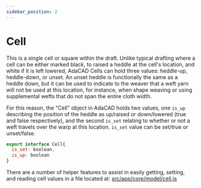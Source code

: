 ```yaml
---
sidebar_position: 2
---
```

# Cell

This is a single cell or square within the draft. Unlike typical drafting where a cell can be either marked black, to raised a heddle at the cell's location, and white if it is left lowered, AdaCAD Cells can hold three values: heddle-up, heddle-down, or unset. An unset heddle is functionally the same as a heddle down, but it can be used to indicate to the weaver that a weft yarn will not be used at this location, for instance, when shape weaving or using supplemental wefts that do not span the entire cloth width. 


For this reason, the "Cell" object in AdaCAD holds two values, one `is_up` describing the position of the heddle as up/raised or down/lowered (true and false respectively), and the second `is_set` relating to whether or not a weft travels over the warp at this location. `is_set` value can be set/true or unset/false. 



```jsx title="src/app/core/model/datatypes.js"
export interface Cell{
  is_set: boolean,
  is_up: boolean
}

```

There are a number of helper features to assist in easily getting, setting, and reading cell values in a file located at: [src/app/core/model/cell.js](https://github.com/UnstableDesign/AdaCAD/blob/main/src/app/core/model/cell.ts)
